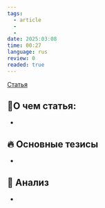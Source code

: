 ```yaml
---
tags:
  - article
  - 
  - 
date: 2025:03:08
time: 00:27
language: rus
review: 0
readed: true
---
```

[Статья](https://fortelabs.com/blog/basboverview/)

## 📝О чем статья:   
-

## 🔥 Основные тезисы  
-  


## 🔎 Анализ  
-  



